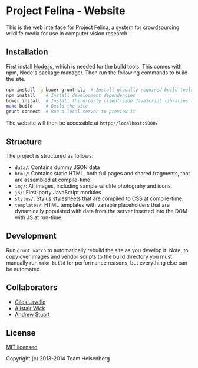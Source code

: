# Project Felina - Website

This is the web interface for Project Felina, a system for crowdsourcing wildlife media for use in computer vision research.

## Installation

First install [Node.js](http://nodejs.org/), which is needed for the build tools. This comes with npm, Node's package manager. Then run the following commands to build the site.

```bash
npm install -g bower grunt-cli  # Install globally required build tools
npm install    # Install development dependencies
bower install  # Install third-party client-side JavaScript libraries like jQuery
make build     # Build the site
grunt connect  # Run a local server to preview it
```

The website will then be accessible at `http://localhost:9000/`

## Structure

The project is structured as follows:

- `data/`: Contains dummy JSON data
- `html/`: Contains static HTML, both full pages and shared fragments, that are assembled at compile-time.
- `img/`: All images, including sample wildlife photograhy and icons.
- `js/`: First-party JavaScript modules
- `stylus/`: Stylus stylesheets that are compiled to CSS at compile-time.
- `templates/`: HTML templates with variable placeholders that are dynamically populated with data from the server inserted into the DOM with JS at run-time.

## Development

Run `grunt watch` to automatically rebuild the site as you develop it. Note, to copy over images and vendor scripts to the build directory you must manually run `make build` for performance reasons, but everything else can be automated.

## Collaborators

- [Giles Lavelle](https://github.com/lavelle)
- [Alistair Wick](https://github.com/Wacov)
- [Andrew Stuart](https://github.com/narayn60)

## License

[MIT licensed](https://github.com/felina/web/blob/master/LICENSE)

Copyright (c) 2013-2014 Team Heisenberg
